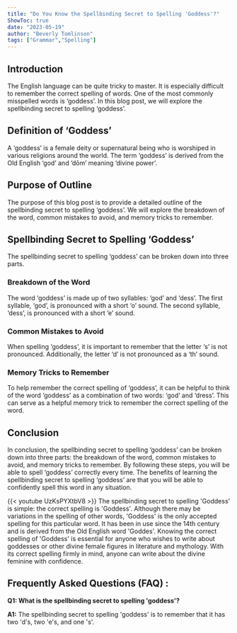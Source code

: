 ```yaml
---
title: "Do You Know the Spellbinding Secret to Spelling 'Goddess'?"
ShowToc: true 
date: "2023-05-19"
author: "Beverly Tomlinson" 
tags: ["Grammar","Spelling"]
---
```

## Introduction

The English language can be quite tricky to master. It is especially difficult to remember the correct spelling of words. One of the most commonly misspelled words is ‘goddess’. In this blog post, we will explore the spellbinding secret to spelling ‘goddess’.

## Definition of ‘Goddess’

A ‘goddess’ is a female deity or supernatural being who is worshiped in various religions around the world. The term ‘goddess’ is derived from the Old English ‘god’ and ‘dōm’ meaning ‘divine power’.

## Purpose of Outline

The purpose of this blog post is to provide a detailed outline of the spellbinding secret to spelling ‘goddess’. We will explore the breakdown of the word, common mistakes to avoid, and memory tricks to remember.

## Spellbinding Secret to Spelling ‘Goddess’

The spellbinding secret to spelling ‘goddess’ can be broken down into three parts. 

### Breakdown of the Word

The word ‘goddess’ is made up of two syllables: ‘god’ and ‘dess’. The first syllable, ‘god’, is pronounced with a short ‘o’ sound. The second syllable, ‘dess’, is pronounced with a short ‘e’ sound.

### Common Mistakes to Avoid

When spelling ‘goddess’, it is important to remember that the letter ‘s’ is not pronounced. Additionally, the letter ‘d’ is not pronounced as a ‘th’ sound.

### Memory Tricks to Remember

To help remember the correct spelling of ‘goddess’, it can be helpful to think of the word ‘goddess’ as a combination of two words: ‘god’ and ‘dress’. This can serve as a helpful memory trick to remember the correct spelling of the word.

## Conclusion

In conclusion, the spellbinding secret to spelling ‘goddess’ can be broken down into three parts: the breakdown of the word, common mistakes to avoid, and memory tricks to remember. By following these steps, you will be able to spell ‘goddess’ correctly every time. The benefits of learning the spellbinding secret to spelling ‘goddess’ are that you will be able to confidently spell this word in any situation.

{{< youtube UzKsPYXtbV8 >}} 
The spellbinding secret to spelling 'Goddess' is simple: the correct spelling is 'Goddess'. Although there may be variations in the spelling of other words, 'Goddess' is the only accepted spelling for this particular word. It has been in use since the 14th century and is derived from the Old English word 'Goddes'. Knowing the correct spelling of 'Goddess' is essential for anyone who wishes to write about goddesses or other divine female figures in literature and mythology. With its correct spelling firmly in mind, anyone can write about the divine feminine with confidence.

## Frequently Asked Questions (FAQ) :
**Q1: What is the spellbinding secret to spelling 'goddess'?**

**A1:** The spellbinding secret to spelling 'goddess' is to remember that it has two 'd's, two 'e's, and one 's'.





